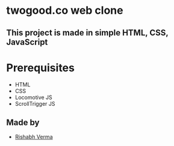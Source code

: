 # twogood.co web clone
## This project is made in simple HTML, CSS, JavaScript

# Prerequisites
- HTML
- CSS
- Locomotive JS
- ScrollTrigger JS


## Made by 
 - [Rishabh Verma](https://www.github.com/rishabh-060)